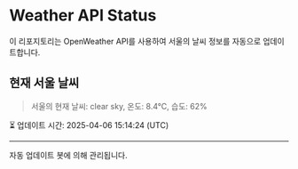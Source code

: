 
# Weather API Status

이 리포지토리는 OpenWeather API를 사용하여 서울의 날씨 정보를 자동으로 업데이트합니다.

## 현재 서울 날씨
> 서울의 현재 날씨: clear sky, 온도: 8.4°C, 습도: 62%

⏳ 업데이트 시간: 2025-04-06 15:14:24 (UTC)

---
자동 업데이트 봇에 의해 관리됩니다.
